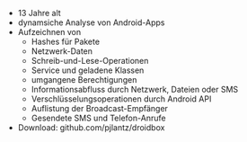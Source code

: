 - 13 Jahre alt
- dynamsiche Analyse von Android-Apps
- Aufzeichnen von
	- Hashes für Pakete
	- Netzwerk-Daten
	- Schreib-und-Lese-Operationen
	- Service und geladene Klassen
	- umgangene Berechtigungen
	- Informationsabfluss durch Netzwerk, Dateien oder SMS
	- Verschlüsselungsoperationen durch Android API
	- Auflistung der Broadcast-Empfänger
	- Gesendete SMS und Telefon-Anrufe
- Download: github.com/pjlantz/droidbox
